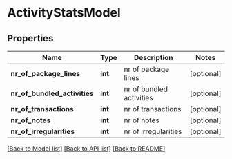# ActivityStatsModel

## Properties
Name | Type | Description | Notes
------------ | ------------- | ------------- | -------------
**nr_of_package_lines** | **int** | nr of package lines | [optional] 
**nr_of_bundled_activities** | **int** | nr of bundled activities | [optional] 
**nr_of_transactions** | **int** | nr of transactions | [optional] 
**nr_of_notes** | **int** | nr of notes | [optional] 
**nr_of_irregularities** | **int** | nr of irregularities | [optional] 

[[Back to Model list]](../README.md#documentation-for-models) [[Back to API list]](../README.md#documentation-for-api-endpoints) [[Back to README]](../README.md)


